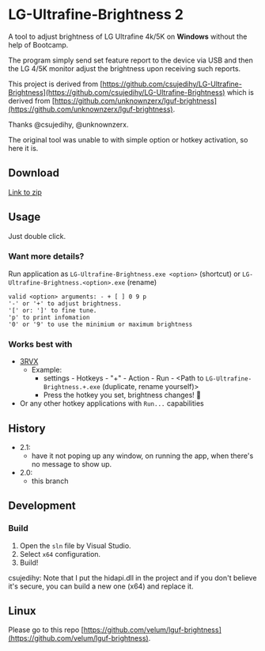 # LG-Ultrafine-Brightness 2

A tool to adjust brightness of LG Ultrafine 4k/5K on **Windows** without the help of Bootcamp.

The program simply send set feature report to the device via USB and then the LG 4/5K monitor adjust the brightness upon receiving such reports.

This project is derived from [https://github.com/csujedihy/LG-Ultrafine-Brightness](https://github.com/csujedihy/LG-Ultrafine-Brightness) which is derived from [https://github.com/unknownzerx/lguf-brightness](https://github.com/unknownzerx/lguf-brightness).

Thanks @csujedihy, @unknownzerx.

The original tool was unable to with simple option or hotkey activation, so here it is.

## Download
[Link to zip](https://github.com/Willian-Zhang/LG-Ultrafine-Brightness/releases/download/v2.1/brightness-2-1.zip)

## Usage
Just double click.

### Want more details?
Run application as `LG-Ultrafine-Brightness.exe <option>` (shortcut) or `LG-Ultrafine-Brightness.<option>.exe` (rename)
```
valid <option> arguments: - + [ ] 0 9 p
'-' or '+' to adjust brightness.
'[' or: ']' to fine tune.
'p' to print infomation
'0' or '9' to use the minimium or maximum brightness
```

### Works best with
- [3RVX](https://3rvx.com/)
    - Example: 
        - settings - Hotkeys - "+" - Action - Run - <Path to `LG-Ultrafine-Brightness.+.exe` (duplicate, rename yourself)>
        - Press the hotkey you set, brightness changes! 🎉
- Or any other hotkey applications with `Run...` capabilities


## History 
- 2.1:
    - have it not poping up any window, on running the app, when there's no message to show up.
- 2.0:
    - this branch

## Development
### Build

1. Open the `sln` file by Visual Studio.
2. Select `x64` configuration.
3. Build!

csujedihy: Note that I put the hidapi.dll in the project and if you don't believe it's secure, you can build a new one (x64) and replace it.

## Linux
Please go to this repo [https://github.com/velum/lguf-brightness](https://github.com/velum/lguf-brightness).
